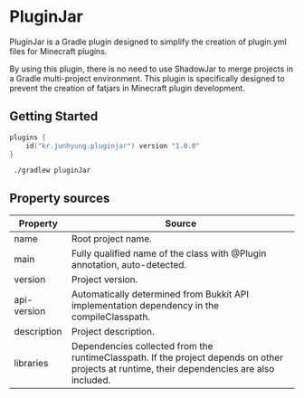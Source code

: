 # PluginJar

PluginJar is a Gradle plugin designed to simplify the creation of plugin.yml files for Minecraft plugins.

By using this plugin, there is no need to use ShadowJar to merge projects in a Gradle multi-project environment.
This plugin is specifically designed to prevent the creation of fatjars in Minecraft plugin development.

## Getting Started

```kotlin
plugins {
    id("kr.junhyung.pluginjar") version "1.0.0"
}
```

```
 ./gradlew pluginJar
```

## Property sources

| Property   | Source                       |
|------------|------------------------------|
| name | Root project name. |
| main | Fully qualified name of the class with @Plugin annotation, auto-detected.  |
| version | Project version.  |
| api-version | Automatically determined from Bukkit API implementation dependency in the compileClasspath.    |
| description | Project description.  |
| libraries | Dependencies collected from the runtimeClasspath. If the project depends on other projects at runtime, their dependencies are also included. |
